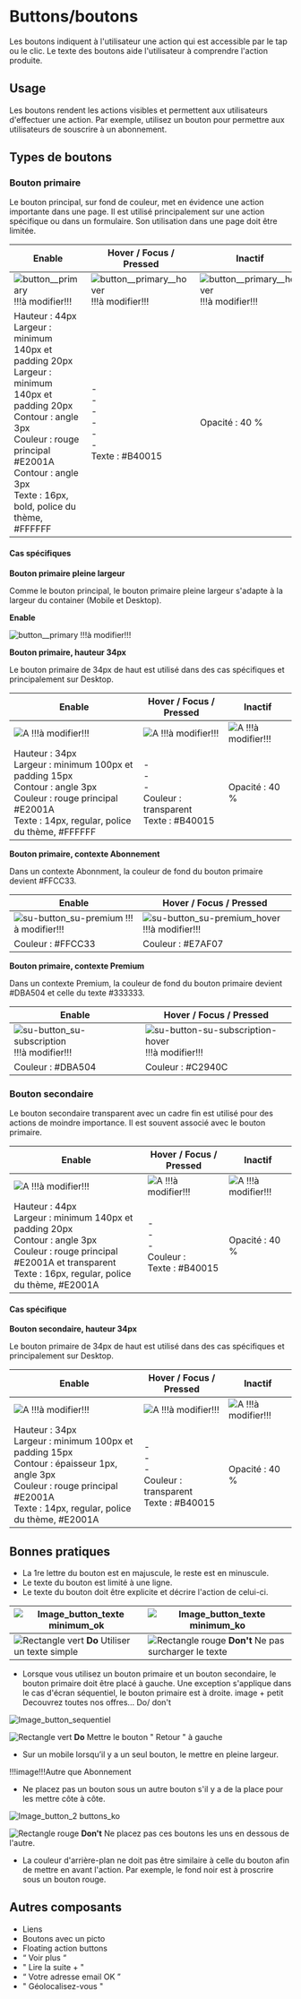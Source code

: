 # Buttons/boutons

Les boutons indiquent à l'utilisateur une action qui est accessible par le tap ou le clic. Le texte des boutons aide l'utilisateur à comprendre l'action produite.

## Usage

Les boutons rendent les actions visibles et permettent aux utilisateurs d'effectuer une action. Par exemple, utilisez un bouton pour permettre aux utilisateurs de souscrire à un abonnement.

## Types de boutons

### Bouton primaire

Le bouton principal, sur fond de couleur, met en évidence une action importante dans une page. Il est utilisé principalement sur une action spécifique ou dans un formulaire. Son utilisation dans une page doit être limitée.


Enable | Hover / Focus / Pressed | Inactif
------------ | ------------- | ------------- |
![button__primary](design/button__primary.png) !!!à modifier!!!| ![button__primary__hover](src/components/button/design/button-primary-hover.png) !!!à modifier!!! | ![button__primary__hover](src/components/button/design/button-primary-hover.png) !!!à modifier!!!
Hauteur : 44px  <br> Largeur : minimum 140px et padding 20px  <br> Largeur : minimum 140px et padding 20px  <br> Contour : angle 3px  <br> Couleur : rouge principal #E2001A   <br>  Contour : angle 3px  <br> Texte : 16px, bold, police du thème, #FFFFFF | - <br> - <br> - <br> - <br> - <br> - <br> Texte : #B40015 | Opacité : 40 %


#### Cas spécifiques
**Bouton primaire pleine largeur**

Comme le bouton principal, le bouton primaire pleine largeur s'adapte à la largeur du container (Mobile et Desktop).

**Enable**

![button__primary](design/button__primary.png) !!!à modifier!!!


**Bouton primaire, hauteur 34px**

Le bouton primaire de 34px de haut est utilisé dans des cas spécifiques et principalement sur Desktop.



  Enable | Hover / Focus / Pressed | Inactif
  ------------ | ------------- | ------------- |
  ![A](src/components/button/design/a.png) !!!à modifier!!!| ![A](src/components/button/design/a.png) !!!à modifier!!! | ![A](src/components/button/design/a.png) !!!à modifier!!!
  Hauteur : 34px  <br> Largeur : minimum 100px et padding 15px  <br> Contour : angle 3px <br> Couleur : rouge principal #E2001A <br> Texte : 14px, regular, police du thème, #FFFFFF | - <br> - <br> - <br> Couleur : transparent <br> Texte : #B40015 | Opacité : 40 %


**Bouton primaire, contexte Abonnement**

Dans un contexte Abonnment, la couleur de fond du bouton primaire devient #FFCC33.


  Enable | Hover / Focus / Pressed
  ------------ | -------------
![su-button_su-premium](design/su-button_su-premium.png) !!!à modifier!!!|   ![su-button_su-premium_hover](design/su-button_su-premium_hover.png) !!!à modifier!!!
Couleur : #FFCC33 |  Couleur : #E7AF07


**Bouton primaire, contexte Premium**

Dans un contexte Premium, la couleur de fond du bouton primaire devient #DBA504 et celle du texte #333333.


  Enable | Hover / Focus / Pressed
  ------------ | -------------
![su-button_su-subscription](design/su-button_su-subscription.png) !!!à modifier!!!|   ![su-button-su-subscription-hover](design/su-button-su-subscription-hover.png) !!!à modifier!!!
Couleur : #DBA504 |  Couleur : #C2940C

### Bouton secondaire

Le bouton secondaire transparent avec un cadre fin est utilisé pour des actions de moindre importance. Il est souvent associé avec le bouton primaire.


Enable | Hover / Focus / Pressed | Inactif
------------ | ------------- | ------------- |
![A](design/su-button_su-secondary_hover.png) !!!à modifier!!!| ![A](design/su-button_su-secondary_hover.png) !!!à modifier!!! | ![A](design/su-button_su-secondary_hover.png) !!!à modifier!!!
Hauteur : 44px  <br> Largeur : minimum 140px et padding 20px  <br> Contour : angle 3px <br> Couleur : rouge principal #E2001A et transparent  <br> Texte : 16px, regular, police du thème, #E2001A | - <br> - <br> - <br> Couleur :  <br> Texte : #B40015 | Opacité : 40 %


#### Cas spécifique
**Bouton secondaire, hauteur 34px**

Le bouton primaire de 34px de haut est utilisé dans des cas spécifiques et principalement sur Desktop.


Enable | Hover / Focus / Pressed | Inactif
------------ | ------------- | ------------- |
![A](src/components/button/design/a.png) !!!à modifier!!!| ![A](src/components/button/design/a.png) !!!à modifier!!! | ![A](src/components/button/design/a.png) !!!à modifier!!!
Hauteur : 34px  <br> Largeur : minimum 100px et padding 15px  <br> Contour : épaisseur 1px, angle 3px <br> Couleur : rouge principal #E2001A <br> Texte : 14px, regular, police du thème, #E2001A | - <br> - <br> - <br> Couleur : transparent <br> Texte : #B40015 | Opacité : 40 %

## Bonnes pratiques

- La 1re lettre du bouton est en majuscule, le reste est en minuscule.
- Le texte du bouton est limité à une ligne.
- Le texte du bouton doit être explicite et décrire l'action de celui-ci.


![Image_button_texte minimum_ok](design/Image_button_texte_minimum_ok.png)  |![Image_button_texte minimum_ko](design/Image_button_texte_minimum_ko.png)
------------ | -------------
  ![Rectangle vert](design/rectangle-vert.png) **Do** Utiliser un texte simple | ![Rectangle rouge](design/rectangle-rouge.png) **Don't** Ne pas surcharger le texte


- Lorsque vous utilisez un bouton primaire et un bouton secondaire, le bouton primaire doit être placé à gauche. Une exception s'applique dans le cas d'écran séquentiel, le bouton primaire est à droite.
image + petit Decouvrez toutes nos offres... Do/ don't

![Image_button_sequentiel](design/Image_button_sequentiel.png)

  ![Rectangle vert](design/rectangle-vert.png) **Do** Mettre le bouton " Retour " à gauche

- Sur un mobile lorsqu’il y a un seul bouton, le mettre en pleine largeur.

!!!image!!!Autre que Abonnement


- Ne placez pas un bouton sous un autre bouton s'il y a de la place pour les mettre côte à côte.

![Image_button_2 buttons_ko](design/Image_button_buttons_ko.png)

![Rectangle rouge](design/rectangle-rouge.png) **Don't** Ne placez pas ces boutons les uns en dessous de l'autre.



- La couleur d'arrière-plan ne doit pas être similaire à celle du bouton afin de mettre en avant l'action. Par exemple, le fond noir est à proscrire sous un bouton rouge.

## Autres composants
- Liens
- Boutons avec un picto
- Floating action buttons
- “ Voir plus “
- " Lire la suite + "
- “ Votre adresse email OK ”
- " Géolocalisez-vous "
